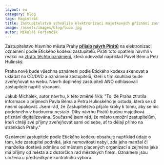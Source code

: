 ```yaml
---
layout: eu
category: blog
tags: Magistrát
title: Zastupitelstvo schválilo elektronizaci majetkových přiznání zastupitelů
image: /assets/images/blog/lupa.jpg
autor: Mikuláš Ferjenčík
---
```


Zastupitelstvo hlavního města Prahy **[přijalo návrh Pirátů](https://praha.pirati.cz/assets/static/vysledek-hlasovani.jpg)** na elektronizaci oznámení podle Etického kodexu zastupitelů. Piráti toto opatření navrhli v reakci na [ztrátu těchto oznámení](https://praha.pirati.cz/problemy-s-priznanimi.html), která odevzdal například Pavel Bém a Petr Hulinský.

Praha nově bude všechna oznámení podle Etického kodexu skenovat a ukládat na CD/DVD a oznámení zastupitelů, kteří s tím souhlasí bude zveřejňovat na webu. Návrh doplněný zastupiteli ANO odhlasovali zastupitelé napříč stranami.

Jakub Michálek, autor návrhu, k této změně říká: "To, že Praha ztratila informace o příjmech Pavla Béma a Petra Hulinského je ostuda, která se už nesmí opakovat. Jsem rád, že Zastupitelstvo přijalo kroky k tomu, aby se nic podobného v budoucnu nestalo. Díky návrhu Pirátů budou majetková přiznání digitalizována. Současně jsem rád, že město umožní zastupitelům, kteří chtějí své příjmy zveřejňovat sami od sebe, ať to dělají přímo na stránkách Prahy."

Oznámení zastupitele podle Etického kodexu obsahuje například údaje o tom, kde zastupitel podniká, jaké nemovitosti nabyl, zda jeho manžel či manželka dostává odměnu od městem placených organizací a zejména jaké má příjmy od města a z dozorčích rad městských firem. Oznámení jsou uložena u předsedkyně kontrolního výboru. 
